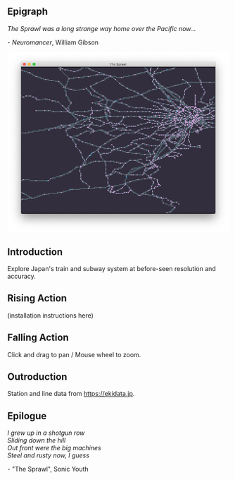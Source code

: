 ## Epigraph

_The Sprawl was a long strange way home over the Pacific now..._

\- _Neuromancer_, William Gibson

![Screenshot](extra/sprawl.png)

## Introduction

Explore Japan's train and subway system at before-seen resolution and accuracy.

## Rising Action

(installation instructions here)

## Falling Action

Click and drag to pan / Mouse wheel to zoom.

## Outroduction

Station and line data from https://ekidata.jp.

## Epilogue

_I grew up in a shotgun row_<br/>
_Sliding down the hill_<br/>
_Out front were the big machines_<br/>
_Steel and rusty now, I guess_<br/>

\- "The Sprawl", Sonic Youth
